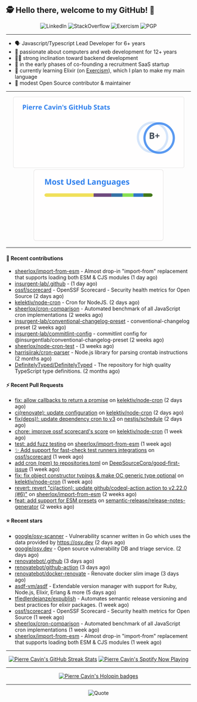 <h2 style="display:inline" align="center">🕵️ Hello there, welcome to my GitHub! 👋</h2>
<br />
<p align="center">
    <a href="https://links.sherlox.io/github-linkedin" target="_blank" style="text-decoration: none;">
        <img src="https://img.shields.io/badge/LinkedIn-0077b5?style=flat-square&logo=linkedin" alt="LinkedIn">
    </a>
    <a href="https://links.sherlox.io/github-stackoverflow" target="_blank" style="text-decoration: none;">
        <img src="https://img.shields.io/badge/StackOverflow-9a9c9f?style=flat-square&logo=StackOverflow" alt="StackOverflow">
    </a>
    <a href="https://links.sherlox.io/github-exercism" target="_blank" style="text-decoration: none;">
        <img src="https://img.shields.io/badge/Exercism-7600fe?style=flat-square&logo=Exercism" alt="Exercism">
    </a>
    <a href="https://pgp.mit.edu/pks/lookup?op=get&search=0x48D089FE8FC01A4E7E88EE9611567DFABCB9256E" target="_blank" style="text-decoration: none;">
        <img src="https://img.shields.io/badge/pgp-0x11567DFABCB9256E-313131?style=flat&labelColor=313131&color=313131" alt="PGP">
    </a>
</p>

---

<ul>
    <li>🗣 Javascript/Typescript Lead Developer for 6+ years</li>
    <li>👴 passionate about computers and web development for 12+ years</li>
    <li>🧑‍💻 strong inclination toward backend development</li>
    <li>👷 in the early phases of co-founding a recruitment SaaS startup</li>
    <li>💜 currently learning Elixir (on <a href="https://links.sherlox.io/github-exercism-elixir-track">Exercism</a>), which I plan to make my main language</li>
    <li>🫶 modest Open Source contributor & maintainer</li>
</ul>

---

<div align="center">
  <a href="https://github-readme-stats.sherlox.io" style="display: inline-block;">
    <img src="assets/stats.svg" alt="Pierre Cavin's Github stats" height="195px" />
  </a>
  
  <a href="https://github-readme-stats.sherlox.io" style="display: inline-block;">
    <img src="assets/top-langs.svg" alt="Pierre Cavin's Most used languages" height="195px" />
  </a>
</div>

---

#### 🫶 Recent contributions

- [sheerlox/import-from-esm](https://github.com/sheerlox/import-from-esm) - Almost drop-in &#34;import-from&#34; replacement that supports loading both ESM &amp; CJS modules (1 day ago)
- [insurgent-lab/.github](https://github.com/insurgent-lab/.github) -  (1 day ago)
- [ossf/scorecard](https://github.com/ossf/scorecard) - OpenSSF Scorecard - Security health metrics for Open Source (2 days ago)
- [kelektiv/node-cron](https://github.com/kelektiv/node-cron) - Cron for NodeJS. (2 days ago)
- [sheerlox/cron-comparison](https://github.com/sheerlox/cron-comparison) - Automated benchmark of all JavaScript cron implementations (2 weeks ago)
- [insurgent-lab/conventional-changelog-preset](https://github.com/insurgent-lab/conventional-changelog-preset) - conventional-changelog preset (2 weeks ago)
- [insurgent-lab/commitlint-config](https://github.com/insurgent-lab/commitlint-config) - commitlint config for @insurgentlab/conventional-changelog-preset (2 weeks ago)
- [sheerlox/node-cron-test](https://github.com/sheerlox/node-cron-test) -  (3 weeks ago)
- [harrisiirak/cron-parser](https://github.com/harrisiirak/cron-parser) - Node.js library for parsing crontab instructions (2 months ago)
- [DefinitelyTyped/DefinitelyTyped](https://github.com/DefinitelyTyped/DefinitelyTyped) - The repository for high quality TypeScript type definitions. (2 months ago)

#### ⚡ Recent Pull Requests

- [fix: allow callbacks to return a promise](https://github.com/kelektiv/node-cron/pull/733) on [kelektiv/node-cron](https://github.com/kelektiv/node-cron) (2 days ago)
- [ci(renovate): update configuration](https://github.com/kelektiv/node-cron/pull/732) on [kelektiv/node-cron](https://github.com/kelektiv/node-cron) (2 days ago)
- [fix(deps)!: update dependency cron to v3](https://github.com/nestjs/schedule/pull/1461) on [nestjs/schedule](https://github.com/nestjs/schedule) (2 days ago)
- [chore: improve ossf scorecard&#39;s score](https://github.com/kelektiv/node-cron/pull/715) on [kelektiv/node-cron](https://github.com/kelektiv/node-cron) (1 week ago)
- [test: add fuzz testing](https://github.com/sheerlox/import-from-esm/pull/18) on [sheerlox/import-from-esm](https://github.com/sheerlox/import-from-esm) (1 week ago)
- [:sparkles: Add support for fast-check test runners integrations](https://github.com/ossf/scorecard/pull/3568) on [ossf/scorecard](https://github.com/ossf/scorecard) (1 week ago)
- [add cron (npm) to repositories.toml](https://github.com/DeepSourceCorp/good-first-issue/pull/652) on [DeepSourceCorp/good-first-issue](https://github.com/DeepSourceCorp/good-first-issue) (1 week ago)
- [fix: fix object constructor typings &amp; make OC generic type optional](https://github.com/kelektiv/node-cron/pull/712) on [kelektiv/node-cron](https://github.com/kelektiv/node-cron) (1 week ago)
- [revert: revert &#34;ci(action): update github/codeql-action action to v2.22.0 (#6)&#34;](https://github.com/sheerlox/import-from-esm/pull/9) on [sheerlox/import-from-esm](https://github.com/sheerlox/import-from-esm) (2 weeks ago)
- [feat: add support for ESM presets](https://github.com/semantic-release/release-notes-generator/pull/544) on [semantic-release/release-notes-generator](https://github.com/semantic-release/release-notes-generator) (2 weeks ago)

#### ⭐ Recent stars

- [google/osv-scanner](https://github.com/google/osv-scanner) - Vulnerability scanner written in Go which uses the data provided by https://osv.dev (2 days ago)
- [google/osv.dev](https://github.com/google/osv.dev) - Open source vulnerability DB and triage service. (2 days ago)
- [renovatebot/.github](https://github.com/renovatebot/.github) (3 days ago)
- [renovatebot/github-action](https://github.com/renovatebot/github-action) (3 days ago)
- [renovatebot/docker-renovate](https://github.com/renovatebot/docker-renovate) - Renovate docker slim image (3 days ago)
- [asdf-vm/asdf](https://github.com/asdf-vm/asdf) - Extendable version manager with support for Ruby, Node.js, Elixir, Erlang &amp; more (5 days ago)
- [tfiedlerdejanze/expublish](https://github.com/tfiedlerdejanze/expublish) - Automates semantic release versioning and best practices for elixir packages. (1 week ago)
- [ossf/scorecard](https://github.com/ossf/scorecard) - OpenSSF Scorecard - Security health metrics for Open Source (1 week ago)
- [sheerlox/cron-comparison](https://github.com/sheerlox/cron-comparison) - Automated benchmark of all JavaScript cron implementations (1 week ago)
- [sheerlox/import-from-esm](https://github.com/sheerlox/import-from-esm) - Almost drop-in &#34;import-from&#34; replacement that supports loading both ESM &amp; CJS modules (1 week ago)

---

<div align="center">
  <a href="https://github-readme-streak-stats.herokuapp.com" style="display: inline-block;">
    <img src="https://github-readme-streak-stats.sherlox.io/?user=sheerlox&theme=default&mode=weekly&disable_animations=true" alt="Pierre Cavin's GitHub Streak Stats" height="247px" />
  </a>

  <a href="https://links.sherlox.io/github-spotify" style="display: inline-block;">
    <img src="https://spotify-github-profile.vercel.app/api/view?uid=6ridtm5cbc0y9bf5qmtqpoupv&cover_image=true&theme=default&show_offline=false&background_color=121212&interchange=true&bar_color_cover=true" alt="Pierre Cavin's Spotify Now Playing" height="240px" />
  </a>
</div>

---

<div align="center">
  <a href="https://holopin.io/@sheerlox" style="display: inline-block;">
    <img src="https://holopin.me/sheerlox" alt="Pierre Cavin's Holopin badges" height="253px" />
  </a>
</div>

---

<p align="center">
    <a href="https://github.com/piyushsuthar/github-readme-quotes" target="_blank" style="text-decoration: none;">
        <img src="https://quotes-github-readme.vercel.app/api?type=horizontal&quote=Inaction%20will%20cause%20a%20man%20to%20sink%20into%20the%20slough%20of%20despond%20and%20vanish%20without%20a%20trace.&author=Farley%20Mowat" alt="Quote">
    </a>
</p>
